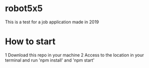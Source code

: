 # robot5x5
This is a test for a job application made in 2019

# How to start
1 Download this repo in your machine
2 Access to the location in your terminal and run 'npm install' and 'npm start'